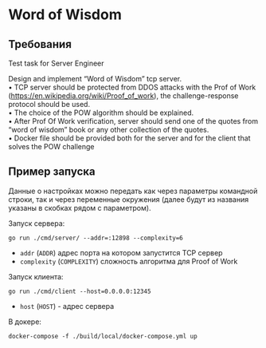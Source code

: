 # Word of Wisdom

## Требования

Test task for Server Engineer

Design and implement “Word of Wisdom” tcp server.  
• TCP server should be protected from DDOS attacks with the Prof of Work (https://en.wikipedia.org/wiki/Proof_of_work),
the challenge-response protocol should be used.  
• The choice of the POW algorithm should be explained.  
• After Prof Of Work verification, server should send one of the quotes from “word of wisdom” book or any other
collection of the quotes.  
• Docker file should be provided both for the server and for the client that solves the POW challenge

## Пример запуска

Данные о настройках можно передать как через параметры командной строки,
так и через переменные окружения (далее будут из названия указаны в скобках рядом с параметром).

Запуск сервера:

```
go run ./cmd/server/ --addr=:12898 --complexity=6
```

- `addr` (`ADDR`) адрес порта на котором запустится TCP сервер
- `complexity` (`COMPLEXITY`) сложность алгоритма для Proof of Work

Запуск клиента:

```
go run ./cmd/client --host=0.0.0.0:12345
```

- `host` (`HOST`) - адрес сервера

В докере:

```
docker-compose -f ./build/local/docker-compose.yml up  
```
